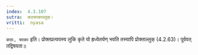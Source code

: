 ```yaml
---
index:  4.3.107
sutra:  कठचरकाल्लुक्।
vritti:  nyasa
---
```


`कठाः, चरकाः` इति। प्रोक्तप्रत्ययस्य लुकि कृते यो ह्रध्येतर्यण् भवति तस्यापि प्रोक्ताल्लुक् (4.2.63)। पूर्ववत् तद्विषयता॥
